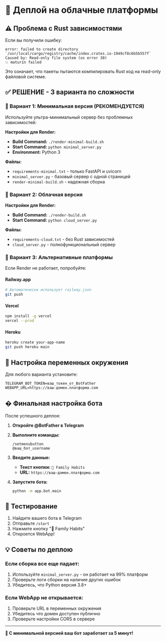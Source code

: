 # 🚀 Деплой на облачные платформы

## ⚠️ Проблема с Rust зависимостями

Если вы получили ошибку:
```
error: failed to create directory `/usr/local/cargo/registry/cache/index.crates.io-1949cf8c6b5b557f`
Caused by: Read-only file system (os error 30)
💥 maturin failed
```

Это означает, что пакеты пытаются компилировать Rust код на read-only файловой системе.

## ✅ РЕШЕНИЕ - 3 варианта по сложности

### 🥇 Вариант 1: Минимальная версия (РЕКОМЕНДУЕТСЯ)

Используйте ультра-минимальный сервер без проблемных зависимостей:

**Настройки для Render:**
- **Build Command:** `./render-minimal-build.sh`
- **Start Command:** `python minimal_server.py`
- **Environment:** Python 3

**Файлы:**
- `requirements-minimal.txt` - только FastAPI и uvicorn
- `minimal_server.py` - базовый сервер с одной страницей
- `render-minimal-build.sh` - надежная сборка

### 🥈 Вариант 2: Облачная версия

**Настройки для Render:**
- **Build Command:** `./render-build.sh`
- **Start Command:** `python cloud_server.py`

**Файлы:**
- `requirements-cloud.txt` - без Rust зависимостей
- `cloud_server.py` - полнофункциональный сервер

### 🥉 Вариант 3: Альтернативные платформы

Если Render не работает, попробуйте:

#### Railway.app
```bash
# Автоматически использует railway.json
git push
```

#### Vercel
```bash
npm install -g vercel
vercel --prod
```

#### Heroku
```bash
heroku create your-app-name
git push heroku main
```

## 🔧 Настройка переменных окружения

Для любого варианта установите:
```
TELEGRAM_BOT_TOKEN=ваш_токен_от_BotFather
WEBAPP_URL=https://ваш-домен.платформа.com
```

## � Финальная настройка бота

После успешного деплоя:

1. **Откройте @BotFather в Telegram**
2. **Выполните команды:**
   ```
   /setmenubutton
   @ваш_бот_username
   ```
3. **Введите данные:**
   - **Текст кнопки:** `🌱 Family Habits`
   - **URL:** `https://ваш-домен.платформа.com`

4. **Запустите бота:**
   ```bash
   python -m app.bot.main
   ```

## 🧪 Тестирование

1. Найдите вашего бота в Telegram
2. Отправьте `/start`
3. Нажмите кнопку "🌱 Family Habits"
4. Откроется WebApp!

## 💡 Советы по деплою

### Если сборка все еще падает:
1. Используйте `minimal_server.py` - он работает на 99% платформ
2. Проверьте логи сборки на наличие других ошибок
3. Убедитесь, что Python версия 3.8+

### Если WebApp не открывается:
1. Проверьте URL в переменных окружения
2. Убедитесь что домен доступен публично
3. Проверьте настройки CORS в сервере

---

**🎉 С минимальной версией ваш бот заработает за 5 минут!**